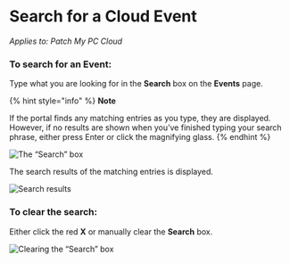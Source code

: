 # Search for a Cloud Event

_Applies to: Patch My PC Cloud_

### To search for an Event:

Type what you are looking for in the **Search** box on the **Events** page.

{% hint style="info" %}
**Note**

If the portal finds any matching entries as you type, they are displayed. However, if no results are shown when you’ve finished typing your search phrase, either press Enter or click the magnifying glass.
{% endhint %}

![The “Search” box](../../.gitbook/assets/image-\(1763\).png)

The search results of the matching entries is displayed.

![Search results](../../.gitbook/assets/image-\(1764\).png)

### To clear the search:

Either click the red **X** or manually clear the **Search** box.

![Clearing the “Search” box](../../.gitbook/assets/image-\(1765\).png)
